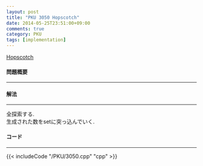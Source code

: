 ```yaml
---
layout: post
title: "PKU 3050 Hopscotch"
date: 2014-05-25T23:51:00+09:00
comments: true
category: PKU
tags: [implementation]
---
```


[Hopscotch](http://poj.org/problem?id=3050)

#### 問題概要

****

#### 解法

****

全探索する.  
生成された数をsetに突っ込んでいく.

#### コード

****

{{< includeCode "/PKU/3050.cpp" "cpp" >}}
